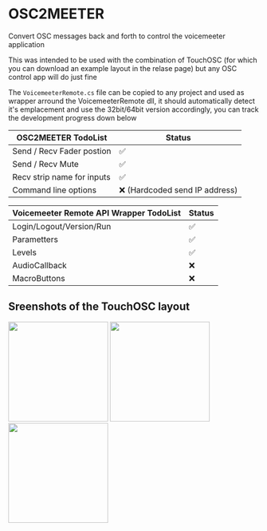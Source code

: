 # OSC2MEETER
Convert OSC messages back and forth to control the voicemeeter application

This was intended to be used with the combination of TouchOSC (for which you can download an example layout in the relase page) but any OSC control app will do just fine

The `VoicemeeterRemote.cs` file can be copied to any project and used as wrapper arround the VoicemeeterRemote dll, it should automatically detect it's emplacement and use the 32bit/64bit version accordingly, you can track the development progress down below

| OSC2MEETER TodoList               | Status |
|-----------------------------------|-----|
| Send / Recv Fader postion         | ✅ |
| Send / Recv Mute                  | ✅ |
| Recv strip name for inputs        | ✅ |
| Command line options              | ❌ (Hardcoded send IP address) |

| Voicemeeter Remote API Wrapper TodoList      | Status |
|----------------------------------------------|-----|
| Login/Logout/Version/Run                     | ✅ |
| Parametters                                  | ✅ |
| Levels                                       | ✅ |
| AudioCallback                                | ❌ |
| MacroButtons                                 | ❌ |

## Sreenshots of the TouchOSC layout
<img src="https://data.thestaticturtle.fr/ShareX/2021/01/07/Screenshot_20210107-002952.jpg" width="200" /> <img src="https://data.thestaticturtle.fr/ShareX/2021/01/07/Screenshot_20210107-002857.jpg" width="200" /> <img src="https://data.thestaticturtle.fr/ShareX/2021/01/07/Screenshot_20210107-002958.jpg" width="200" />
